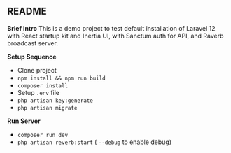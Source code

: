 ## README

**Brief Intro**
This is a demo project to test default installation of Laravel 12 with React startup kit and Inertia UI, with Sanctum auth for API, and Raverb broadcast server.

**Setup Sequence**
* Clone project
* `npm install && npm run build`
* `composer install`
* Setup `.env` file
* `php artisan key:generate`
* `php artisan migrate`

**Run Server**
* `composer run dev`
* `php artisan reverb:start` ( `--debug` to enable debug)